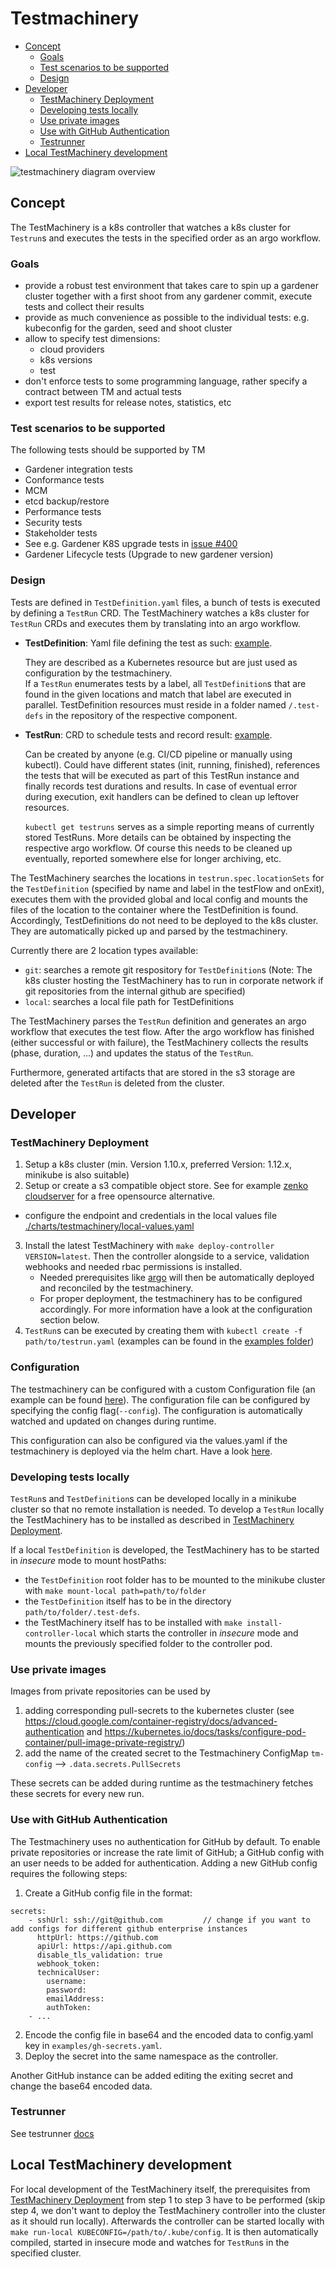 # Testmachinery <!-- omit in toc -->

- [Concept](#concept)
  - [Goals](#goals)
  - [Test scenarios to be supported](#test-scenarios-to-be-supported)
  - [Design](#design)
- [Developer](#developer)
  - [TestMachinery Deployment](#testmachinery-deployment)
  - [Developing tests locally](#developing-tests-locally)
  - [Use private images](#use-private-images)
  - [Use with GitHub Authentication](#use-with-github-authentication)
  - [Testrunner](#testrunner)
- [Local TestMachinery development](#local-testmachinery-development)

![testmachinery diagram overview](test_machinary_overview.png)


## Concept

The TestMachinery is a k8s controller that watches a k8s cluster for `Testrun`s and executes the tests in the specified order as an argo workflow.

### Goals

- provide a robust test environment that takes care to spin up a gardener cluster together with a first shoot from any gardener commit, execute tests and collect their results
- provide as much convenience as possible to the individual tests: e.g. kubeconfig for the garden, seed and shoot cluster
- allow to specify test dimensions:
  - cloud providers
  - k8s versions
  - test
- don't enforce tests to some programming language, rather specify a contract between TM and actual tests
- export test results for release notes, statistics, etc

### Test scenarios to be supported

The following tests should be supported by TM

- Gardener integration tests
- Conformance tests
- MCM
- etcd backup/restore
- Performance tests
- Security tests
- Stakeholder tests
- See e.g. Gardener K8S upgrade tests in [issue #400](https://github.com/gardener/gardener/issues/400)
- Gardener Lifecycle tests (Upgrade to new gardener version)

### Design

Tests are defined in `TestDefinition.yaml` files, a bunch of tests is executed by defining a `TestRun` CRD. The TestMachinery watches a k8s cluster for `TestRun` CRDs and executes them by translating into an argo workflow.


- **TestDefinition**: Yaml file defining the test as such: [example](../../examples/20-GuestbookTestDef.yaml).

    They are described as a Kubernetes resource but are just used as configuration by the testmachinery.<br>
    If a `TestRun` enumerates tests by a label, all `TestDefinition`s that are found in the given locations and match that label are executed in parallel.
    TestDefinition resources must reside in a folder named `/.test-defs` in the repository of the respective component.
- **TestRun**: CRD to schedule tests and record result: [example](../../examples/10-int-testrun.yaml).

  Can be created by anyone (e.g. CI/CD pipeline or manually using kubectl).
  Could have different states (init, running, finished), references the tests that will be executed as part of this TestRun instance and finally records test durations and results.
  In case of eventual error during execution, exit handlers can be defined to clean up leftover resources.

  `kubectl get testruns` serves as a simple reporting means of currently stored TestRuns.
  More details can be obtained by inspecting the respective argo workflow.
  Of course this needs to be cleaned up eventually, reported somewhere else for longer archiving, etc.

The TestMachinery searches the locations in `testrun.spec.locationSets` for the `TestDefinition` (specified by name and label in the testFlow and onExit), executes them with the provided global and local config and mounts the files of the location to the container where the TestDefinition is found.
Accordingly, TestDefinitions do not need to be deployed to the k8s cluster.
They are automatically picked up and parsed by the testmachinery.

Currently there are 2 location types available:

- `git`: searches a remote git respository for `TestDefinition`s (Note: The k8s cluster hosting the TestMachinery has to run in corporate network if git repositories from the internal github are specified)
- `local`: searches a local file path for TestDefinitions

The TestMachinery parses the `TestRun` definition and generates an argo workflow that executes the test flow.
After the argo workflow has finished (either successful or with failure), the TestMachinery collects the results (phase, duration, ...) and updates the status of the `TestRun`.

Furthermore, generated artifacts that are stored in the s3 storage are deleted after the `TestRun` is deleted from the cluster.


## Developer
### TestMachinery Deployment

1. Setup a k8s cluster (min. Version 1.10.x, preferred Version: 1.12.x, minikube is also suitable)
2. Setup or create a s3 compatible object store. See for example [zenko cloudserver](https://hub.docker.com/r/zenko/cloudserver) for a free opensource alternative. 
  - configure the endpoint and credentials in the local values file [./charts/testmachinery/local-values.yaml](../../charts/testmachinery/local-values.yaml)
3. Install the latest TestMachinery with `make deploy-controller VERSION=latest`. Then the controller alongside to a service, validation webhooks and needed rbac permissions is installed.
    * Needed prerequisites like [argo](https://github.com/argoproj/argo) will then be automatically deployed and reconciled by the testmachinery.
    * For proper deployment, the testmachinery has to be configured accordingly. For more information have a look at the configuration section below.
4. `TestRun`s can be executed by creating them with `kubectl create -f path/to/testrun.yaml` (examples can be found in the [examples folder](../../examples))

### Configuration
The testmachinery can be configured with a custom Configuration file (an example can be found [here](../../examples/01-configuration.yaml)).
The configuration file can be configured by specifying the config flag(`--config`).
The configuration is automatically watched and updated on changes during runtime.

This configuration can also be configured via the values.yaml if the testmachinery is deployed via the helm chart.
Have a look [here](../../charts/testmachinery).

### Developing tests locally

`TestRun`s and `TestDefinition`s can be developed locally in a minikube cluster so that no remote installation is needed.
To develop a `TestRun` locally the TestMachinery has to be installed as described in [TestMachinery Deployment](#TestMachinery-Deployment).

If a local `TestDefinition` is developed, the TestMachinery has to be started in _insecure_ mode to mount hostPaths:

- the `TestDefinition` root folder has to be mounted to the minikube cluster with `make mount-local path=path/to/folder`
- the `TestDefinition` itself has to be in the directory `path/to/folder/.test-defs`.
- the TestMachinery itself has to be installed with `make install-controller-local` which starts the controller in _insecure_ mode and mounts the previously specified folder to the controller pod.

### Use private images

Images from private repositories can be used by

1. adding corresponding pull-secrets to the kubernetes cluster (see https://cloud.google.com/container-registry/docs/advanced-authentication and https://kubernetes.io/docs/tasks/configure-pod-container/pull-image-private-registry/)
2. add the name of the created secret to the Testmachinery ConfigMap `tm-config` --> `.data.secrets.PullSecrets`

These secrets can be added during runtime as the testmachinery fetches these secrets for every new run.

### Use with GitHub Authentication

The Testmachinery uses no authentication for GitHub by default.
To enable private repositories or increase the rate limit of GitHub; a GitHub config with an user needs to be added for authentication.
Adding a new GitHub config requires the following steps:

1. Create a GitHub config file in the format:
```
secrets:
    - sshUrl: ssh://git@github.com         // change if you want to add configs for different github enterprise instances
      httpUrl: https://github.com
      apiUrl: https://api.github.com
      disable_tls_validation: true
      webhook_token:
      technicalUser:
        username:
        password:
        emailAddress:
        authToken:
    - ...
```
2. Encode the config file in base64 and the encoded data to config.yaml key in `examples/gh-secrets.yaml`.
3. Deploy the secret into the same namespace as the controller.

Another GitHub instance can be added editing the exiting secret and change the base64 encoded data.

### Testrunner
See testrunner [docs](../testrunner/README.md)

## Local TestMachinery development

For local development of the TestMachinery itself, the prerequisites from [TestMachinery Deployment](#TestMachinery-Deployment) from step 1 to step 3 have to be performed (skip step 4, we don't want to deploy the TestMachinery controller into the cluster as it should run locally).
Afterwards the controller can be started locally with `make run-local KUBECONFIG=/path/to/.kube/config`.
It is then automatically compiled, started in insecure mode and watches for `TestRun`s in the specified cluster.